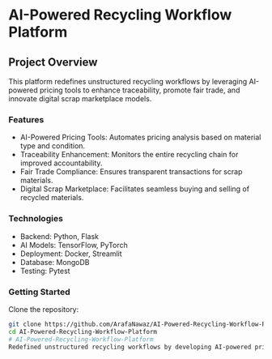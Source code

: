 # AI-Powered Recycling Workflow Platform

##  Project Overview
This platform redefines unstructured recycling workflows by leveraging AI-powered pricing tools to enhance traceability, promote fair trade, and innovate digital scrap marketplace models.

###  Features
- AI-Powered Pricing Tools: Automates pricing analysis based on material type and condition.
- Traceability Enhancement: Monitors the entire recycling chain for improved accountability.
- Fair Trade Compliance: Ensures transparent transactions for scrap materials.
- Digital Scrap Marketplace: Facilitates seamless buying and selling of recycled materials.

### Technologies
- Backend: Python, Flask
- AI Models: TensorFlow, PyTorch
- Deployment: Docker, Streamlit
- Database: MongoDB
- Testing: Pytest

###  Getting Started
 Clone the repository:
   ```bash
   git clone https://github.com/ArafaNawaz/AI-Powered-Recycling-Workflow-Platform.git
   cd AI-Powered-Recycling-Workflow-Platform
# AI-Powered-Recycling-Workflow-Platform
Redefined unstructured recycling workflows by developing AI-powered pricing tools for traceability, fair trade, and digital scrap  marketplace innovation. 

